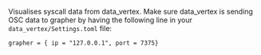 Visualises syscall data from data_vertex. Make sure data_vertex is sending OSC data to grapher by having the following line in your `data_vertex/Settings.toml` file:

```
grapher = { ip = "127.0.0.1", port = 7375}
```

